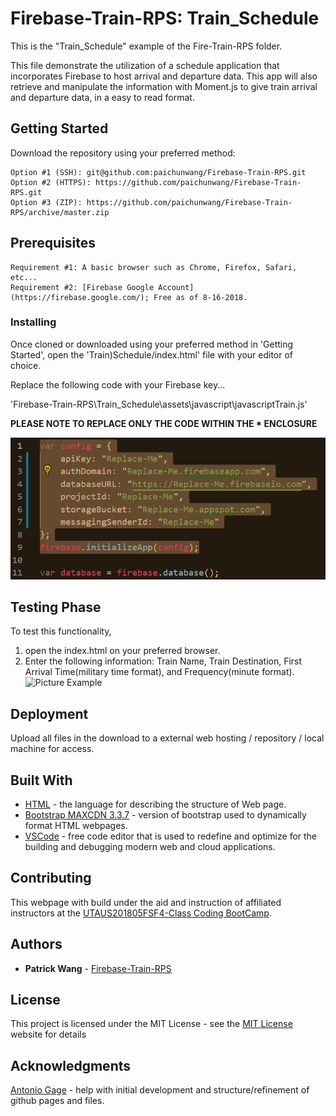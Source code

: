 # Firebase-Train-RPS: Train_Schedule

This is the "Train_Schedule" example of the Fire-Train-RPS folder.

This file demonstrate the utilization of a schedule application that incorporates Firebase to host arrival and departure data. This app will also retrieve and manipulate the information with Moment.js to give train arrival and departure data, in a easy to read format.

## Getting Started

Download the repository using your preferred method:

```
Option #1 (SSH): git@github.com:paichunwang/Firebase-Train-RPS.git
Option #2 (HTTPS): https://github.com/paichunwang/Firebase-Train-RPS.git
Option #3 (ZIP): https://github.com/paichunwang/Firebase-Train-RPS/archive/master.zip
```

## Prerequisites

```
Requirement #1: A basic browser such as Chrome, Firefox, Safari, etc...
Requirement #2: [Firebase Google Account](https://firebase.google.com/); Free as of 8-16-2018.
```


### Installing

Once cloned or downloaded using your preferred method in 'Getting Started', open the 'Train)Schedule/index.html' file with your editor of choice.

Replace the following code with your Firebase key...

'Firebase-Train-RPS\Train_Schedule\assets\javascript\javascriptTrain.js'

**PLEASE NOTE TO REPLACE ONLY THE CODE WITHIN THE * ENCLOSURE**

![Firebase Key Replacement](https://github.com/paichunwang/Firebase-Train-RPS/blob/master/Train_Schedule/Instruction-Firebase-Replacement.png)

## Testing Phase

To test this functionality,
1. open the index.html on your preferred browser.
2. Enter the following information: Train Name, Train Destination, First Arrival Time(military time format), and  Frequency(minute format).
![Picture Example]()

## Deployment

Upload all files in the download to a external web hosting / repository / local machine for access.

## Built With

* [HTML](https://www.w3.org/standards/webdesign/htmlcss) - the language for describing the structure of Web page.
* [Bootstrap MAXCDN 3.3.7](http://blog.getbootstrap.com/2016/07/25/bootstrap-3-3-7-released/) - version of bootstrap used to dynamically format HTML webpages.
* [VSCode](https://code.visualstudio.com/) - free code editor that is used to redefine and optimize for the building and debugging modern web and cloud applications.

## Contributing

This webpage with build under the aid and instruction of affiliated instructors at the [UTAUS201805FSF4-Class Coding BootCamp](https://techbootcamps.utexas.edu/coding/).

## Authors

* **Patrick Wang** - [Firebase-Train-RPS](https://github.com/paichunwang/Firebase-Train-RPS)

## License

This project is licensed under the MIT License - see the [MIT License](https://opensource.org/licenses/MIT) website for details

## Acknowledgments

[Antonio Gage](https://github.com/antoniojgage) - help with initial development and structure/refinement of github pages and files.
